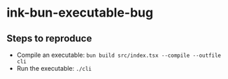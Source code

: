 # ink-bun-executable-bug

## Steps to reproduce

- Compile an executable: `bun build src/index.tsx --compile --outfile cli`
- Run the executable: `./cli`

